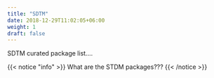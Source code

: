 ```yaml
---
title: "SDTM"
date: 2018-12-29T11:02:05+06:00
weight: 1
draft: false
---
```



SDTM curated package list....

{{< notice "info" >}}
What are the STDM packages???
{{< /notice >}}